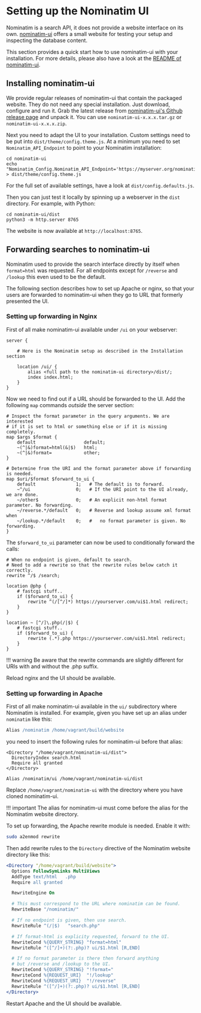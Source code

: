 # Setting up the Nominatim UI

Nominatim is a search API, it does not provide a website interface on its
own. [nominatim-ui](https://github.com/osm-search/nominatim-ui) offers a
small website for testing your setup and inspecting the database content.

This section provides a quick start how to use nominatim-ui with your
installation. For more details, please also have a look at the
[README of nominatim-ui](https://github.com/osm-search/nominatim-ui/blob/master/README.md).

## Installing nominatim-ui

We provide regular releases of nominatim-ui that contain the packaged website.
They do not need any special installation. Just download, configure
and run it. Grab the latest release from
[nominatim-ui's Github release page](https://github.com/osm-search/nominatim-ui/releases)
and unpack it. You can use `nominatim-ui-x.x.x.tar.gz` or `nominatim-ui-x.x.x.zip`.

Next you need to adapt the UI to your installation. Custom settings need to be
put into `dist/theme/config.theme.js`. At a minimum you need to
set `Nominatim_API_Endpoint` to point to your Nominatim installation:

    cd nominatim-ui
    echo "Nominatim_Config.Nominatim_API_Endpoint='https://myserver.org/nominatim/';" > dist/theme/config.theme.js

For the full set of available settings, have a look at `dist/config.defaults.js`.

Then you can just test it locally by spinning up a webserver in the `dist`
directory. For example, with Python:

    cd nominatim-ui/dist
    python3 -m http.server 8765

The website is now available at `http://localhost:8765`.

## Forwarding searches to nominatim-ui

Nominatim used to provide the search interface directly by itself when
`format=html` was requested. For all endpoints except for `/reverse` and
`/lookup` this even used to be the default.

The following section describes how to set up Apache or nginx, so that your
users are forwarded to nominatim-ui when they go to URL that formerly presented
the UI.

### Setting up forwarding in Nginx

First of all make nominatim-ui available under `/ui` on your webserver:

``` nginx
server {

    # Here is the Nominatim setup as described in the Installation section

    location /ui/ {
        alias <full path to the nominatim-ui directory>/dist/;
        index index.html;
    }
}
```

Now we need to find out if a URL should be forwarded to the UI. Add the
following `map` commands *outside* the server section:

``` nginx
# Inspect the format parameter in the query arguments. We are interested
# if it is set to html or something else or if it is missing completely.
map $args $format {
    default                  default;
    ~(^|&)format=html(&|$)   html;
    ~(^|&)format=            other;
}

# Determine from the URI and the format parameter above if forwarding is needed.
map $uri/$format $forward_to_ui {
    default               1;   # The default is to forward.
    ~^/ui                 0;   # If the URI point to the UI already, we are done.
    ~/other$              0;   # An explicit non-html format parameter. No forwarding.
    ~/reverse.*/default   0;   # Reverse and lookup assume xml format when
    ~/lookup.*/default    0;   #   no format parameter is given. No forwarding.
}
```

The `$forward_to_ui` parameter can now be used to conditionally forward the
calls:

```
# When no endpoint is given, default to search.
# Need to add a rewrite so that the rewrite rules below catch it correctly.
rewrite ^/$ /search;

location @php {
    # fastcgi stuff..
    if ($forward_to_ui) {
        rewrite ^(/[^/]*) https://yourserver.com/ui$1.html redirect;
    }
}

location ~ [^/]\.php(/|$) {
    # fastcgi stuff..
    if ($forward_to_ui) {
        rewrite (.*).php https://yourserver.com/ui$1.html redirect;
    }
}
```

!!! warning
    Be aware that the rewrite commands are slightly different for URIs with and
    without the .php suffix.

Reload nginx and the UI should be available.

### Setting up forwarding in Apache

First of all make nominatim-ui available in the `ui/` subdirectory where
Nominatim is installed. For example, given you have set up an alias under
`nominatim` like this:

``` apache
Alias /nominatim /home/vagrant/build/website
```

you need to insert the following rules for nominatim-ui before that alias:

```
<Directory "/home/vagrant/nominatim-ui/dist">
  DirectoryIndex search.html
  Require all granted
</Directory>

Alias /nominatim/ui /home/vagrant/nominatim-ui/dist
```

Replace `/home/vagrant/nominatim-ui` with the directory where you have cloned
nominatim-ui.

!!! important
    The alias for nominatim-ui must come before the alias for the Nominatim
    website directory.

To set up forwarding, the Apache rewrite module is needed. Enable it with:

``` sh
sudo a2enmod rewrite
```

Then add rewrite rules to the `Directory` directive of the Nominatim website
directory like this:

``` apache
<Directory "/home/vagrant/build/website">
  Options FollowSymLinks MultiViews
  AddType text/html   .php
  Require all granted

  RewriteEngine On

  # This must correspond to the URL where nominatim can be found.
  RewriteBase "/nominatim/"

  # If no endpoint is given, then use search.
  RewriteRule ^(/|$)   "search.php"

  # If format-html is explicity requested, forward to the UI.
  RewriteCond %{QUERY_STRING} "format=html"
  RewriteRule ^([^/]+)(?:.php)? ui/$1.html [R,END]

  # If no format parameter is there then forward anything
  # but /reverse and /lookup to the UI.
  RewriteCond %{QUERY_STRING} "!format="
  RewriteCond %{REQUEST_URI}  "!/lookup"
  RewriteCond %{REQUEST_URI}  "!/reverse"
  RewriteRule ^([^/]+)(?:.php)? ui/$1.html [R,END]
</Directory>
```

Restart Apache and the UI should be available.
